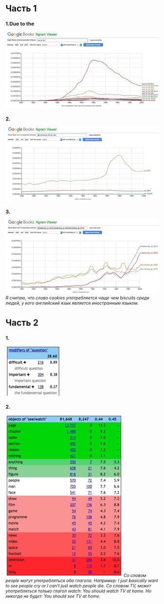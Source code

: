 # Часть 1
 ### 1.Due to the 
 ![](https://github.com/SOleynikova/hw6/blob/master/%D1%84%D0%BE%D1%82%D0%BE1.jpeg)
### 2.
![](https://github.com/SOleynikova/hw6/blob/master/%D1%84%D0%BE%D1%82%D0%BE2.jpeg)
### 3.
![](https://github.com/SOleynikova/hw6/blob/master/%D1%84%D0%BE%D1%82%D0%BE3.jpeg)
_Я считаю, что слово cookies употребляется чаще чем biscuits среди людей, у кого английский язык является иностранным языком._ 
# Часть 2
### 1.
![](https://github.com/SOleynikova/hw6/blob/master/%D1%84%D0%BE%D1%82%D0%BE4.jpeg)
### 2.
![](https://github.com/SOleynikova/hw6/blob/master/%D1%84%D0%BE%D1%82%D0%BE5.jpeg)
_Со словом people могут употребляться оба глагола. Например: I just basically want to see people cry or I can't just watch people die. Со словом TV, может употребляться только глагол watch: You should watch TV at home. Но никогда не будет: You should see TV at home._
